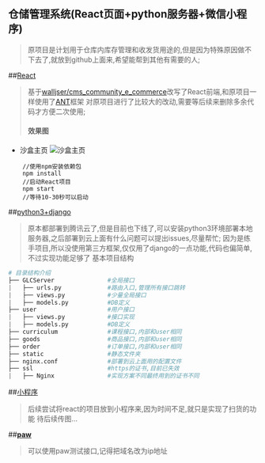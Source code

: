 ## 仓储管理系统(React页面+python服务器+微信小程序)

>原项目是计划用于仓库内库存管理和收发货用途的,但是因为特殊原因做不下去了,就放到github上面来,希望能帮到其他有需要的人;
>


##[React](./cms_community_e_commerce)
>基于[walljser/cms_community_e_commerce](https://github.com/walljser/cms_community_e_commerce)改写了React前端,和原项目一样使用了[ANT](https://ant.design/docs/react/introduce-cn)框架
>对原项目进行了比较大的改动,需要等后续来删除多余代码才方便二次使用;
>#### 效果图
* 沙盒主页 
![沙盒主页](https://raw.githubusercontent.com/anmac/GLC/master/screenshot/dashboard.png)

>
```
	//使用npm安装依赖包
	npm install
	//启动React项目
	npm start
	//等待10-30秒可以启动
```

##[python3+django](./GLCServer)
>原本都部署到腾讯云了,但是目前也下线了,可以安装python3环境部署本地服务器,之后部署到云上面有什么问题可以提出issues,尽量帮忙;
>因为是练手项目,所以没使用第三方框架,仅仅用了django的一点功能,代码也偏简单,不过实现功能足够了
>基本项目结构
>
```py
# 目录结构介绍
├── GLCServer               #全局接口
|   ├── urls.py             #路由入口,管理所有接口跳转           
|   ├── views.py            #少量全局接口           
|   ├── models.py           #DB定义           
├── user                    #用户接口
|   ├── views.py            #接口实现
|   ├── models.py           #DB定义 
├── curriculum              #课程接口,内部和user相同
├── goods                   #商品接口,内部和user相同
├── order                   #订单接口,内部和user相同
├── static                  #静态文件夹
├── nginx.conf              #部署到云上面用的配置文件
├── ssl                     #https的证书,目前已失效
|   ├── Nginx               #实现方案不同最终用到的证书不同
```

##[小程序](./GlcSmart)
>后续尝试将react的项目放到小程序来,因为时间不足,就只是实现了扫货的功能
>待后续传图...

##[**paw**](./GLCIntface.paw)
>可以使用paw测试接口,记得把域名改为ip地址


